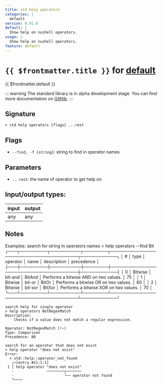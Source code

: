 ```yaml
---
title: std help operators
categories: |
  default
version: 0.91.0
default: |
  Show help on nushell operators.
usage: |
  Show help on nushell operators.
feature: default
---
```

<!-- This file is automatically generated. Please edit the command in https://github.com/nushell/nushell instead. -->

# `{{ $frontmatter.title }}` for [default](/commands/categories/default.md)

<div class='command-title'>{{ $frontmatter.default }}</div>


::: warning
The standard library is in alpha development stage. You can find more documentation on [GitHib](https://github.com/nushell/nushell/tree/main/crates/nu-std).
:::
## Signature

```> std help operators {flags} ...rest```

## Flags

 -  `--find, -f {string}`: string to find in operator names

## Parameters

 -  `...rest`: the name of operator to get help on


## Input/output types:

| input | output |
| ----- | ------ |
| any   | any    |

## Notes
Examples:
    search for string in operators names
    > help operators --find Bit
    ╭───┬─────────┬──────────┬────────┬───────────────────────────────────────┬────────────╮
    │ # │  type   │ operator │  name  │              description              │ precedence │
    ├───┼─────────┼──────────┼────────┼───────────────────────────────────────┼────────────┤
    │ 0 │ Bitwise │ bit-and  │ BitAnd │ Performs a bitwise AND on two values. │         75 │
    │ 1 │ Bitwise │ bit-or   │ BitOr  │ Performs a bitwise OR on two values.  │         60 │
    │ 2 │ Bitwise │ bit-xor  │ BitXor │ Performs a bitwise XOR on two values. │         70 │
    ╰───┴─────────┴──────────┴────────┴───────────────────────────────────────┴────────────╯

    search help for single operator
    > help operators NotRegexMatch
    Description:
        Checks if a value does not match a regular expression.

    Operator: NotRegexMatch (!~)
    Type: Comparison
    Precedence: 80

    search for an operator that does not exist
    > help operator "does not exist"
    Error:
      × std::help::operator_not_found
       ╭─[entry #21:1:1]
     1 │ help operator "does not exist"
       ·               ────────┬───────
       ·                       ╰── operator not found
       ╰────